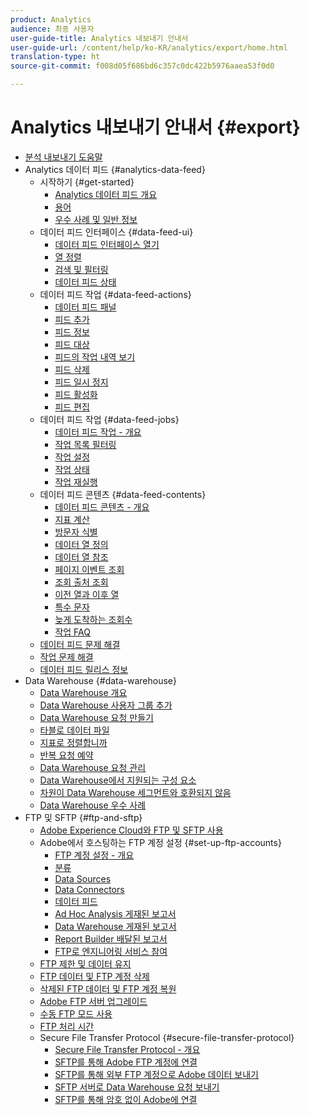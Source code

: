 ```yaml
---
product: Analytics
audience: 최종 사용자
user-guide-title: Analytics 내보내기 안내서
user-guide-url: /content/help/ko-KR/analytics/export/home.html
translation-type: ht
source-git-commit: f008d05f686bd6c357c0dc422b5976aaea53f0d0

---
```



# Analytics 내보내기 안내서 {#export}

+ [분석 내보내기 도움말](home.md)
+ Analytics 데이터 피드 {#analytics-data-feed}
   + 시작하기 {#get-started}
      + [Analytics 데이터 피드 개요](analytics-data-feed/c-getstarted/data-feed-overview.md)
      + [용어](analytics-data-feed/c-getstarted/datafeeds-terminology.md)
      + [우수 사례 및 일반 정보](analytics-data-feed/c-getstarted/data-feeds-best-practices.md)
   + 데이터 피드 인터페이스 {#data-feed-ui}
      + [데이터 피드 인터페이스 열기](analytics-data-feed/c-data-feed-ui/t-open-data-feed.md)
      + [열 정렬](analytics-data-feed/c-data-feed-ui/t-feed-columns-sort.md)
      + [검색 및 필터링](analytics-data-feed/c-data-feed-ui/t-feed-search-and-filter.md)
      + [데이터 피드 상태](analytics-data-feed/c-data-feed-ui/r-datafeed-status.md)
   + 데이터 피드 작업 {#data-feed-actions}
      + [데이터 피드 패널](analytics-data-feed/c-data-feed-actions/data-feed-actions.md)
      + [피드 추가](analytics-data-feed/c-data-feed-actions/t-feed-add.md)
      + [피드 정보](analytics-data-feed/c-data-feed-actions/r-feed-information.md)
      + [피드 대상](analytics-data-feed/c-data-feed-actions/r-feed-destination.md)
      + [피드의 작업 내역 보기](analytics-data-feed/c-data-feed-actions/t-feed-job-history.md)
      + [피드 삭제](analytics-data-feed/c-data-feed-actions/t-feed-delete.md)
      + [피드 일시 정지](analytics-data-feed/c-data-feed-actions/t-feed-pause.md)
      + [피드 활성화](analytics-data-feed/c-data-feed-actions/t-feed-activate.md)
      + [피드 편집](analytics-data-feed/c-data-feed-actions/t-feed-edit.md)
   + 데이터 피드 작업 {#data-feed-jobs}
      + [데이터 피드 작업 - 개요](analytics-data-feed/c-df-jobs/feed-jobs-processing.md)
      + [작업 목록 필터링](analytics-data-feed/c-df-jobs/t-jobs-filter.md)
      + [작업 설정](analytics-data-feed/c-df-jobs/r-jobs-settings.md)
      + [작업 상태](analytics-data-feed/c-df-jobs/r-job-status.md)
      + [작업 재실행](analytics-data-feed/c-df-jobs/t-job-rerun.md)
   + 데이터 피드 콘텐츠 {#data-feed-contents}
      + [데이터 피드 콘텐츠 - 개요](analytics-data-feed/c-df-contents/datafeeds-contents.md)
      + [지표 계산](analytics-data-feed/c-df-contents/datafeeds-calculate.md)
      + [방문자 식별](analytics-data-feed/c-df-contents/datafeeds-visid.md)
      + [데이터 열 정의](analytics-data-feed/c-df-contents/r-data-column-definitions.md)
      + [데이터 열 참조](analytics-data-feed/c-df-contents/datafeeds-reference.md)
      + [페이지 이벤트 조회](analytics-data-feed/c-df-contents/datafeeds-page-event.md)
      + [조회 출처 조회](analytics-data-feed/c-df-contents/datafeeds-hit-source.md)
      + [이전 열과 이후 열](analytics-data-feed/c-df-contents/datafeeds-column-types.md)
      + [특수 문자](analytics-data-feed/c-df-contents/datafeeds-spec-chars.md)
      + [늦게 도착하는 조회수](analytics-data-feed/c-df-contents/late-arriving-hits.md)
      + [작업 FAQ](analytics-data-feed/c-df-contents/jobs-faq.md)
   + [데이터 피드 문제 해결](analytics-data-feed/feed-troubleshooting.md)
   + [작업 문제 해결](analytics-data-feed/jobs-troubleshooting.md)
   + [데이터 피드 릴리스 정보](analytics-data-feed/datafeeds-history.md)
+ Data Warehouse {#data-warehouse}
   + [Data Warehouse 개요](data-warehouse/data-warehouse.md)
   + [Data Warehouse 사용자 그룹 추가](data-warehouse/t-dw-group.md)
   + [Data Warehouse 요청 만들기](data-warehouse/t-dw-create-request.md)
   + [타블로 데이터 파일](data-warehouse/t-tableau.md)
   + [지표로 정렬합니까](data-warehouse/sorting-by-metric.md)
   + [반복 요청 예약](data-warehouse/dw-schedule-recurring.md)
   + [Data Warehouse 요청 관리](data-warehouse/data-warehouse-requests-manage.md)
   + [Data Warehouse에서 지원되는 구성 요소](data-warehouse/component-support.md)
   + [차원이 Data Warehouse 세그먼트와 호환되지 않음](data-warehouse/dw-dimensions-incompatible-dwsegments.md)
   + [Data Warehouse 우수 사례](data-warehouse/data-warehouse-bp.md)
+ FTP 및 SFTP {#ftp-and-sftp}
   + [Adobe Experience Cloud와 FTP 및 SFTP 사용](ftp-and-sftp/ftp-overview.md)
   + Adobe에서 호스팅하는 FTP 계정 설정 {#set-up-ftp-accounts}
      + [FTP 계정 설정 - 개요](ftp-and-sftp/c-set-up-ftp-accounts/ftp-accounts.md)
      + [분류](ftp-and-sftp/c-set-up-ftp-accounts/ftp-saint.md)
      + [Data Sources](ftp-and-sftp/c-set-up-ftp-accounts/ftp-datasources.md)
      + [Data Connectors](ftp-and-sftp/c-set-up-ftp-accounts/ftp-genesis.md)
      + [데이터 피드](ftp-and-sftp/c-set-up-ftp-accounts/ftp-datafeeds.md)
      + [Ad Hoc Analysis 게재된 보고서](ftp-and-sftp/c-set-up-ftp-accounts/ftp-discover-reports.md)
      + [Data Warehouse 게재된 보고서](ftp-and-sftp/c-set-up-ftp-accounts/ftp-dw-reports.md)
      + [Report Builder 배달된 보고서](ftp-and-sftp/c-set-up-ftp-accounts/ftp-arb-reports.md)
      + [FTP로 엔지니어링 서비스 참여](ftp-and-sftp/c-set-up-ftp-accounts/ftp-eng-services.md)
   + [FTP 제한 및 데이터 유지](ftp-and-sftp/ftp-limits.md)
   + [FTP 데이터 및 FTP 계정 삭제](ftp-and-sftp/ftp-delete.md)
   + [삭제된 FTP 데이터 및 FTP 계정 복원](ftp-and-sftp/ftp-restore.md)
   + [Adobe FTP 서버 업그레이드](ftp-and-sftp/ftp-upgrade.md)
   + [수동 FTP 모드 사용](ftp-and-sftp/ftp-passive.md)
   + [FTP 처리 시간](ftp-and-sftp/ftp-processing.md)
   + Secure File Transfer Protocol {#secure-file-transfer-protocol}
      + [Secure File Transfer Protocol - 개요](ftp-and-sftp/c-sftp/ftp-sftp.md)
      + [SFTP를 통해 Adobe FTP 계정에 연결](ftp-and-sftp/c-sftp/ftp-sftp-connect.md)
      + [SFTP를 통해 외부 FTP 계정으로 Adobe 데이터 보내기](ftp-and-sftp/c-sftp/ftp-sftp-transfer.md)
      + [SFTP 서버로 Data Warehouse 요청 보내기](ftp-and-sftp/c-sftp/ftp-sftp-dw.md)
      + [SFTP를 통해 암호 없이 Adobe에 연결](ftp-and-sftp/c-sftp/ftp-sftp-cert-auth.md)
